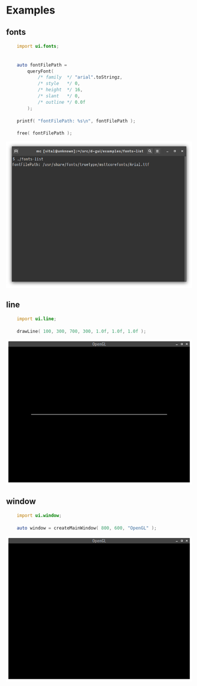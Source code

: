 # Examples

## fonts
```D
    import ui.fonts;


    auto fontFilePath = 
        queryFont( 
            /* family  */ "arial".toStringz,
            /* style   */ 0, 
            /* height  */ 16, 
            /* slant   */ 0, 
            /* outline */ 0.0f
        );

    printf( "fontFilePath: %s\n", fontFilePath );

    free( fontFilePath );
```
![fonts-list.png](demo/fonts-list.png)

## line
```D
    import ui.line;

    drawLine( 100, 300, 700, 300, 1.0f, 1.0f, 1.0f );
```
![line-gl3.png](demo/line-gl3.png)

## window
```D
    import ui.window;

    auto window = createMainWindow( 800, 600, "OpenGL" );
```
![window-glfw.png](demo/window-glfw.png)
